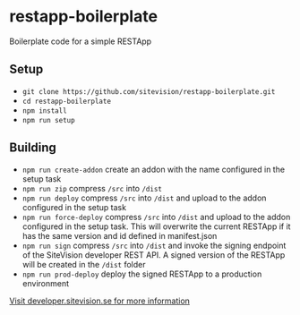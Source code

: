 # restapp-boilerplate
Boilerplate code for a simple RESTApp
## Setup
* `git clone https://github.com/sitevision/restapp-boilerplate.git`
* `cd restapp-boilerplate`
* `npm install`
* `npm run setup`
## Building
* `npm run create-addon` create an addon with the name configured in the setup task
* `npm run zip` compress `/src` into `/dist`
* `npm run deploy` compress `/src` into `/dist` and upload to the addon configured in the setup task
* `npm run force-deploy` compress `/src` into `/dist` and upload to the addon configured in the setup task. This will overwrite the current RESTApp if it has the same version and id defined in manifest.json
* `npm run sign` compress `/src` into `/dist` and invoke the signing endpoint of the SiteVision developer REST API. A signed version of the RESTApp will be created in the `/dist` folder
* `npm run prod-deploy` deploy the signed RESTApp to a production environment

[Visit developer.sitevision.se for more information](https://developer.sitevision.se)